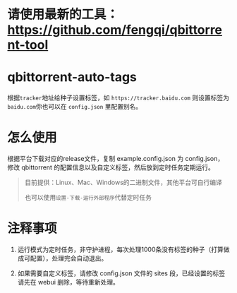 # 请使用最新的工具：https://github.com/fengqi/qbittorrent-tool

# qbittorrent-auto-tags

根据`tracker`地址给种子设置标签，如 `https://tracker.baidu.com` 则设置标签为 `baidu.com`你也可以在 `config.json` 里配置别名。

# 怎么使用
根据平台下载对应的release文件，复制 example.config.json 为 config.json，修改 qbittorrent 的配置信息以及自定义标签，然后放到定时任务定期运行。

> 目前提供：Linux、Mac、Windows的二进制文件，其他平台可自行编译
>
> 也可以使用`设置-下载-运行外部程序`代替定时任务


# 注释事项

1. 运行模式为定时任务，非守护进程，每次处理1000条没有标签的种子（打算做成可配置），处理完会自动退出。

2. 如果需要自定义标签，请修改 config.json 文件的 sites 段，已经设置的标签请先在 webui 删除，等待重新处理。

